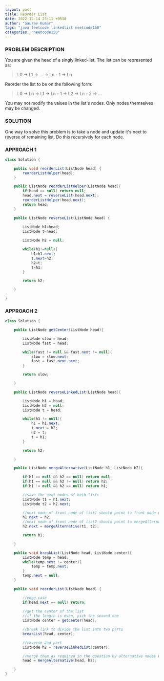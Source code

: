 ```yaml
---
layout: post
title: Reorder List
date: 2022-12-14 23:11 +0530
author: "Gaurav Kumar"
tags: "java leetcode linkedlist neetcode150"
categories: "neetcode150"
---
```


### PROBLEM DESCRIPTION

You are given the head of a singly linked-list. The list can be represented as:  

> L0 → L1 → … → Ln - 1 → Ln

Reorder the list to be on the following form:  

> L0 → Ln → L1 → Ln - 1 → L2 → Ln - 2 → …

You may not modify the values in the list's nodes. Only nodes themselves may be changed.  

### SOLUTION

One way to solve this problem is to take a node and update it's next to reverse of remaining list. Do this recursively for each node.

### APPROACH 1

```java
class Solution {

    public void reorderList(ListNode head) {
        reorderListHelper(head);
    }

    public ListNode reorderListHelper(ListNode head){
        if(head == null) return null;
        head.next = reverseList(head.next);
        reorderListHelper(head.next);
        return head;
    }

    public ListNode reverseList(ListNode head) {
        
        ListNode h1=head;
        ListNode t=head;

        ListNode h2 = null;

        while(h1!=null){
            h1=h1.next;
            t.next=h2;
            h2=t;
            t=h1;
        }

        return h2;

    }

}
```

### APPROACH 2

```java
class Solution {

    public ListNode getCenter(ListNode head){

        ListNode slow = head;
        ListNode fast = head;

        while(fast != null && fast.next != null){
            slow = slow.next;
            fast = fast.next.next;
        }

        return slow;

    }

    public ListNode reverseLinkedList(ListNode head){

        ListNode h1 = head;
        ListNode h2 = null;
        ListNode t = head;

        while(h1 != null){
            h1 = h1.next;
            t.next = h2;
            h2 = t;
            t = h1;
        }

        return h2;

    }

    public ListNode mergeAlternative(ListNode h1, ListNode h2){

        if(h1 == null && h2 == null) return null;
        if(h1 == null && h2 != null) return h2;
        if(h1 != null && h2 == null) return h1; 

        //save the next nodes of both lists
        ListNode t1 = h1.next;
        ListNode t2 = h2.next;

        //next node of front node of list1 should point to front node of list2
        h1.next = h2;
        //next node of front node of list2 should point to mergeAlternative(t1, t2) -- recursion
        h2.next = mergeAlternative(t1, t2);

        return h1;

    }

    public void breakList(ListNode head, ListNode center){
        ListNode temp = head;
        while(temp.next != center){
            temp = temp.next;
        }
        temp.next = null;
    }

    public void reorderList(ListNode head) {

        //edge case
        if(head.next == null) return;
        
        //get the center of the list
        //if the length is even, pick the second one
        ListNode center = getCenter(head);

        //break link to divide the list into two parts
        breakList(head, center);

        //reverse 2nd part
        ListNode h2 = reverseLinkedList(center);

        //merge them as required in the question by alternative nodes between the lists
        head = mergeAlternative(head, h2);

    }
}
```
